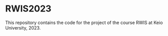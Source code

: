 # RWIS2023

This repository contains the code for the project of the course RWIS at Keio University, 2023.
